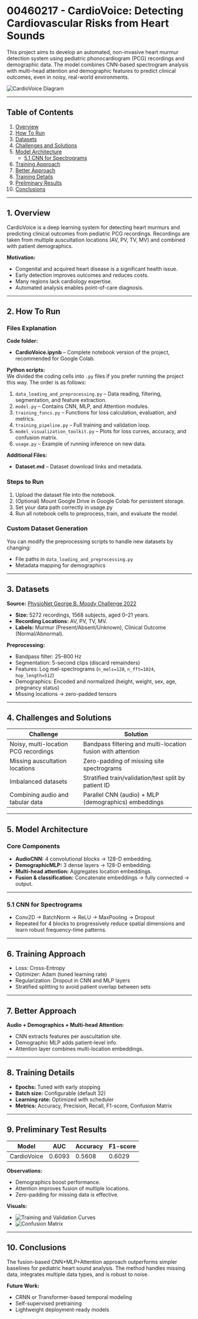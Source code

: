 # 00460217 - CardioVoice: Detecting Cardiovascular Risks from Heart Sounds  

This project aims to develop an automated, non-invasive heart murmur detection system using pediatric phonocardiogram (PCG) recordings and demographic data. The model combines CNN-based spectrogram analysis with multi-head attention and demographic features to predict clinical outcomes, even in noisy, real-world environments.

![CardioVoice Diagram](Figures/cardiovoice_diagram.png)

---

## Table of Contents  
1. [Overview](#1-overview)  
2. [How To Run](#2-how-to-run)  
3. [Datasets](#3-datasets)  
4. [Challenges and Solutions](#4-challenges-and-solutions)  
5. [Model Architecture](#5-model-architecture)  
   - [5.1 CNN for Spectrograms](#51-cnn-for-spectrograms)  
6. [Training Approach](#6-training-approach)  
7. [Better Approach](#7-better-approach)  
8. [Training Details](#8-training-details)  
9. [Preliminary Results](#9-preliminary-results)  
10. [Conclusions](#10-conclusions)  

---

## 1. Overview  
CardioVoice is a deep learning system for detecting heart murmurs and predicting clinical outcomes from pediatric PCG recordings. Recordings are taken from multiple auscultation locations (AV, PV, TV, MV) and combined with patient demographics.  

**Motivation:**  
- Congenital and acquired heart disease is a significant health issue.  
- Early detection improves outcomes and reduces costs.  
- Many regions lack cardiology expertise.  
- Automated analysis enables point-of-care diagnosis.  

---

## 2. How To Run  

### Files Explanation  
**Code folder:**  
- **CardioVoice.ipynb** – Complete notebook version of the project, recommended for Google Colab.  

**Python scripts:**  
We divided the coding cells into `.py` files if you prefer running the project this way. The order is as follows:  
1. `data_loading_and_preprocessing.py` – Data reading, filtering, segmentation, and feature extraction.  
2. `model.py` – Contains CNN, MLP, and Attention modules.  
3. `training_funcs.py` – Functions for loss calculation, evaluation, and metrics.  
4. `training_pipeline.py` – Full training and validation loop.  
5. `model_visualization_toolkit.py` – Plots for loss curves, accuracy, and confusion matrix.  
6. `usage.py` – Example of running inference on new data.  

**Additional Files:**  
- **Dataset.md** – Dataset download links and metadata.  

### Steps to Run  
1. Upload the dataset file into the notebook.  
2. (Optional) Mount Google Drive in Google Colab for persistent storage.
3. Set your data path correctly in usage.py
4. Run all notebook cells to preprocess, train, and evaluate the model.  

### Custom Dataset Generation  
You can modify the preprocessing scripts to handle new datasets by changing:  
- File paths in `data_loading_and_preprocessing.py`  
- Metadata mapping for demographics  

---

## 3. Datasets  
**Source:** [PhysioNet George B. Moody Challenge 2022](https://physionet.org/content/circor-heart-sound/1.0.3/)  
- **Size:** 5272 recordings, 1568 subjects, aged 0–21 years.  
- **Recording Locations:** AV, PV, TV, MV.  
- **Labels:** Murmur (Present/Absent/Unknown), Clinical Outcome (Normal/Abnormal).  

**Preprocessing:**  
- Bandpass filter: 25–800 Hz  
- Segmentation: 5-second clips (discard remainders)  
- Features: Log mel-spectrograms (`n_mels=128`, `n_fft=1024`, `hop_length=512`)  
- Demographics: Encoded and normalized (height, weight, sex, age, pregnancy status)  
- Missing locations → zero-padded tensors  

---

## 4. Challenges and Solutions  

| Challenge | Solution |
|-----------|----------|
| Noisy, multi-location PCG recordings | Bandpass filtering and multi-location fusion with attention |
| Missing auscultation locations | Zero-padding of missing site spectrograms |
| Imbalanced datasets | Stratified train/validation/test split by patient ID |
| Combining audio and tabular data | Parallel CNN (audio) + MLP (demographics) embeddings |

---

## 5. Model Architecture  

### Core Components  
- **AudioCNN:** 4 convolutional blocks → 128-D embedding.  
- **DemographicMLP:** 3 dense layers → 128-D embedding.  
- **Multi-head attention:** Aggregates location embeddings.  
- **Fusion & classification:** Concatenate embeddings → fully connected → output.  

---

### 5.1 CNN for Spectrograms  
- Conv2D → BatchNorm → ReLU → MaxPooling → Dropout  
- Repeated for 4 blocks to progressively reduce spatial dimensions and learn robust frequency-time patterns.  

---

## 6. Training Approach  
- Loss: Cross-Entropy  
- Optimizer: Adam (tuned learning rate)  
- Regularization: Dropout in CNN and MLP layers  
- Stratified splitting to avoid patient overlap between sets  

---

## 7. Better Approach  
**Audio + Demographics + Multi-head Attention:**  
- CNN extracts features per auscultation site.  
- Demographic MLP adds patient-level info.  
- Attention layer combines multi-location embeddings.  

---

## 8. Training Details  
- **Epochs:** Tuned with early stopping  
- **Batch size:** Configurable (default 32)  
- **Learning rate:** Optimized with scheduler  
- **Metrics:** Accuracy, Precision, Recall, F1-score, Confusion Matrix  

---

## 9. Preliminary Test Results  

| Model                   | AUC      | Accuracy | F1-score |
|-------------------------|----------|----------|----------|
| CardioVoice             | 0.6093   | 0.5608   | 0.6029   |

**Observations:**  
- Demographics boost performance.  
- Attention improves fusion of multiple locations.  
- Zero-padding for missing data is effective.  

**Visuals:**  
- ![Training and Validation Curves](Figures/output.png)  
- ![Confusion Matrix](Figures/output_confusion.png)  

---

## 10. Conclusions  
The fusion-based CNN+MLP+Attention approach outperforms simpler baselines for pediatric heart sound analysis. The method handles missing data, integrates multiple data types, and is robust to noise.  

**Future Work:**  
- CRNN or Transformer-based temporal modeling  
- Self-supervised pretraining  
- Lightweight deployment-ready models  
